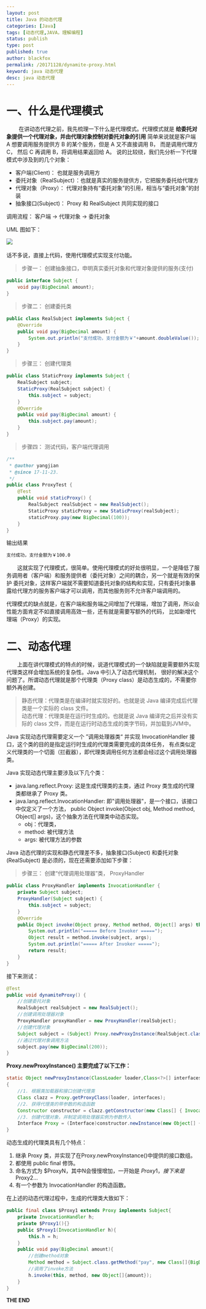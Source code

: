 ```yaml
---
layout: post
title: Java 的动态代理
categories: [Java]
tags: [动态代理,JAVA，理解编程]
status: publish
type: post
published: true
author: blackfox
permalink: /20171128/dynamite-proxy.html
keyword: java 动态代理
desc: java 动态代理
---
```

一、什么是代理模式
======
&emsp;&emsp; 在讲动态代理之前，我先梳理一下什么是代理模式。代理模式就是 __给委托对象提供一个代理对象，并由代理对象控制对委托对象的引用__
简单来说就是客户端 A 想要调用服务提供方 B 的某个服务，但是 A 又不直接调用 B， 而是调用代理方 C， 然后 C 再调用 B，将调用结果返回给 A。
说的比较绕，我们先分析一下代理模式中涉及到的几个对象：
* 客户端(Client)： 也就是服务调用方
* 委托对象（RealSubject）：也就是真实的服务提供方，它把服务委托给代理方
* 代理对象（Proxy）： 代理对象持有“委托对象”的引用，相当与“委托对象”的封装
* 抽象接口(Subject)： Proxy 和 RealSubject 共同实现的接口

调用流程： 客户端 -> 代理对象 -> 委托对象

UML 图如下：

<img class="img-view" data-src="/images/2017/11/proxy.png" src="/images/1px.png" />

话不多说，直接上代码，使用代理模式实现支付功能。

> 步骤一：  创建抽象接口，申明真实委托对象和代理对象提供的服务(支付)

```java
public interface Subject {
	void pay(BigDecimal amount);
}
```

> 步骤二： 创建委托类

```java
public class RealSubject implements Subject {
	@Override
    public void pay(BigDecimal amount) {
        System.out.println("支付成功，支付金额为￥"+amount.doubleValue());
    }
}
```

> 步骤三： 创建代理类

```java
public class StaticProxy implements Subject {
	RealSubject subject;
	StaticProxy(RealSubject subject) {
		this.subject = subject;
	}
	@Override
	public void pay(BigDecimal amount) {
		this.subject.pay(amount);
	}
}
```

> 步骤四： 测试代码，客户端代理调用

```java
/**
 * @author yangjian
 * @since 17-11-23.
 */
public class ProxyTest {
	@Test
    public void staticProxy() {
        RealSubject realSubject = new RealSubject();
        StaticProxy staticProxy = new StaticProxy(realSubject);
        staticProxy.pay(new BigDecimal(100));
    }
}
```

输出结果
```html
支付成功，支付金额为￥100.0
```
&emsp;&emsp;这就实现了代理模式，很简单。使用代理模式的好处很明显，一个是降低了服务调用者（客户端）和服务提供者（委托对象）之间的耦合，另一个就是有效的保护
委托对象，这样客户端就不需要知道委托对象的结构和实现，只有委托对象暴露给代理方的服务客户端才可以调用，而其他服务则不允许客户端调用的。

代理模式的缺点就是，在客户端和服务端之间增加了代理端，增加了调用，所以会性能方面肯定不如直接调用高效一些，还有就是需要写额外的代码，
比如新增代理端（Proxy）的实现。

二、动态代理
=======
&emsp;&emsp;上面在讲代理模式的特点的时候，说道代理模式的一个缺陷就是需要额外实现代理类这样会增加系统的复杂性。Java 中引入了动态代理机制，
很好的解决这个问题了。所谓动态代理就是那个代理类（Proxy class）是动态生成的，不需要你额外再创建。

> 静态代理：代理类是在编译时就实现好的。也就是说 Java 编译完成后代理类是一个实际的 class 文件。<br />
动态代理：代理类是在运行时生成的。也就是说 Java 编译完之后并没有实际的 class 文件，而是在运行时动态生成的类字节码，并加载到JVM中。

Java 实现动态代理需要定义一个 ”调用处理器类“ 并实现 InvocationHandler 接口，这个类的目的是指定运行时生成的代理类需要完成的具体任务，
有点类似定义代理类的一个切面（拦截器），即代理类调用任何方法都会经过这个调用处理器类。

Java 实现动态代理主要涉及以下几个类：
* java.lang.reflect.Proxy: 这是生成代理类的主类，通过 Proxy 类生成的代理类都继承了 Proxy 类。
* java.lang.reflect.InvocationHandler: 即"调用处理器"，是一个接口，该接口中仅定义了一个方法，
public Object invoke(Object obj, Method method, Object[] args)，这个抽象方法在代理类中动态实现。
    * obj：代理类，
    * method: 被代理方法
    * args: 被代理方法的参数

Java 动态代理的实现和静态代理差不多，抽象接口(Subject) 和委托对象(RealSubject) 是必须的，现在还需要添加如下步骤：

> 步骤三： 创建“代理调用处理器”类， ProxyHandler

```java
public class ProxyHandler implements InvocationHandler {
	private Subject subject;
	ProxyHandler(Subject subject) {
		this.subject = subject;
	}
	@Override
	public Object invoke(Object proxy, Method method, Object[] args) throws Throwable {
		System.out.println("===== Before Invoker =====");
		Object result = method.invoke(subject, args);
		System.out.println("===== After Invoker =====");
		return result;
	}
}
```

接下来测试：

```java
@Test
public void dynamiteProxy() {
    //创建委托对象
    RealSubject realSubject = new RealSubject();
    //创建调用处理器对象
    ProxyHandler proxyHandler = new ProxyHandler(realSubject);
    //创建代理对象
    Subject subject = (Subject) Proxy.newProxyInstance(RealSubject.class.getClassLoader(), RealSubject.class.getInterfaces(), proxyHandler);
    //通过代理对象调用方法
    subject.pay(new BigDecimal(200));
}
```

__Proxy.newProxyInstance() 主要完成了以下工作：__

```java
static Object newProxyInstance(ClassLoader loader,Class<?>[] interfaces,InvocationHandler handler)
{
    //1. 根据类加载器和接口创建代理类
    Class clazz = Proxy.getProxyClass(loader, interfaces);
    //2. 获得代理类的带参数的构造函数
    Constructor constructor = clazz.getConstructor(new Class[] { InvocationHandler.class });
    //3. 创建代理对象，并制定调用处理器实例为参数传入
    Interface Proxy = (Interface)constructor.newInstance(new Object[] {handler});
}
```

动态生成的代理类具有几个特点：

1. 继承 Proxy 类，并实现了在Proxy.newProxyInstance()中提供的接口数组。
2. 都使用 public final 修饰。
3. 命名方式为 $ProxyN，其中N会慢慢增加，一开始是 $Proxy1，接下来是$Proxy2...
4. 有一个参数为 InvocationHandler 的构造函数。

在上述的动态代理过程中，生成的代理类大致如下：

```java
public final class $Proxy1 extends Proxy implements Subject{
    private InvocationHandler h;
    private $Proxy1(){}
    public $Proxy1(InvocationHandler h){
        this.h = h;
    }
    public void pay(BigDecimal amount){
        //创建method对象
        Method method = Subject.class.getMethod("pay", new Class[]{BigDecimal.class});
        //调用了invoke方法
        h.invoke(this, method, new Object[]{amount});
    }
}
```

__THE END__
